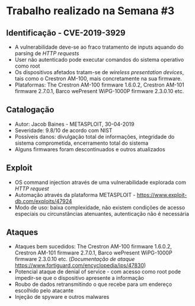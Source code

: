 # Trabalho realizado na Semana #3

## Identificação - CVE-2019-3929

- A vulnerabilidade deve-se ao fraco tratamento de inputs aquando do parsing de *HTTP requests*
- User não autenticado pode executar comandos do sistema operativo como root
- Os dispositivos afetados tratam-se de *wireless presentation devices*, tais como o Crestron AM-100, mais concretamente na sua firmware.
- Plataformas: The Crestron AM-100 firmware 1.6.0.2, Crestron AM-101 firmware 2.7.0.1, Barco wePresent WiPG-1000P firmware 2.3.0.10 etc.

## Catalogação

- Autor: Jacob Baines - METASPLOIT, 30-04-2019
- Severidade: 9.8/10 de acordo com NIST
- Possíveis danos: divulgação total de informações, integridade do sistema comprometida, encerramento total do sistema
- Alguns firmwares foram descontinuados e outros atualizados

## Exploit

- OS command injection através de uma vulnerabilidade explorada com *HTTP request*
- Automação através da plataforma METASPLOIT - https://www.exploit-db.com/exploits/47924
- Modo de uso: baixa complexidade, não existem condições de acesso especiais ou circunstâncias atenuantes, autenticação não é necessária

## Ataques

- Ataques bem sucedidos: The Crestron AM-100 firmware 1.6.0.2, Crestron AM-101 firmware 2.7.0.1, Barco wePresent WiPG-1000P firmware 2.3.0.10 etc. (*Documentação de ataque* https://www.fortiguard.com/encyclopedia/ips/47830)
- Potencial ataque de denial of service - com acesso como root pode impedir-se que o dispositivo apresente a informação
- Roubo de dados retransmitindo o que recebe para um endereço escolhido pelo atacante
- Injeção de spyware e outros malwares 
